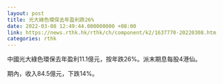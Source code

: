 ```yaml
---
layout: post
title: 光大綠色環保去年盈利跌26%
date: 2022-03-08 12:49:44.000000000 +08:00
link: https://news.rthk.hk/rthk/ch/component/k2/1637770-20220308.htm
categories: rthk
---
```


中國光大綠色環保去年盈利11.1億元，按年跌26%。派末期息每股4港仙。

期內，收入84.5億元，下跌14%。
